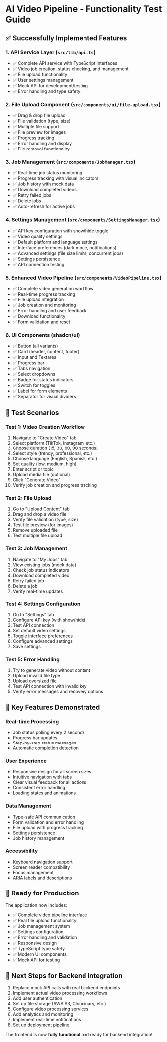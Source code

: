 # AI Video Pipeline - Functionality Test Guide

## ✅ **Successfully Implemented Features**

### 1. **API Service Layer** (`src/lib/api.ts`)
- ✅ Complete API service with TypeScript interfaces
- ✅ Video job creation, status checking, and management
- ✅ File upload functionality
- ✅ User settings management
- ✅ Mock API for development/testing
- ✅ Error handling and type safety

### 2. **File Upload Component** (`src/components/ui/file-upload.tsx`)
- ✅ Drag & drop file upload
- ✅ File validation (type, size)
- ✅ Multiple file support
- ✅ File preview for images
- ✅ Progress tracking
- ✅ Error handling and display
- ✅ File removal functionality

### 3. **Job Management** (`src/components/JobManager.tsx`)
- ✅ Real-time job status monitoring
- ✅ Progress tracking with visual indicators
- ✅ Job history with mock data
- ✅ Download completed videos
- ✅ Retry failed jobs
- ✅ Delete jobs
- ✅ Auto-refresh for active jobs

### 4. **Settings Management** (`src/components/SettingsManager.tsx`)
- ✅ API key configuration with show/hide toggle
- ✅ Video quality settings
- ✅ Default platform and language settings
- ✅ Interface preferences (dark mode, notifications)
- ✅ Advanced settings (file size limits, concurrent jobs)
- ✅ Settings persistence
- ✅ API connection testing

### 5. **Enhanced Video Pipeline** (`src/components/VideoPipeline.tsx`)
- ✅ Complete video generation workflow
- ✅ Real-time progress tracking
- ✅ File upload integration
- ✅ Job creation and monitoring
- ✅ Error handling and user feedback
- ✅ Download functionality
- ✅ Form validation and reset

### 6. **UI Components** (shadcn/ui)
- ✅ Button (all variants)
- ✅ Card (header, content, footer)
- ✅ Input and Textarea
- ✅ Progress bar
- ✅ Tabs navigation
- ✅ Select dropdowns
- ✅ Badge for status indicators
- ✅ Switch for toggles
- ✅ Label for form elements
- ✅ Separator for visual dividers

## 🧪 **Test Scenarios**

### **Test 1: Video Creation Workflow**
1. Navigate to "Create Video" tab
2. Select platform (TikTok, Instagram, etc.)
3. Choose duration (15, 30, 60, 90 seconds)
4. Select style (trendy, professional, etc.)
5. Choose language (English, Spanish, etc.)
6. Set quality (low, medium, high)
7. Enter script or topic
8. Upload media file (optional)
9. Click "Generate Video"
10. Verify job creation and progress tracking

### **Test 2: File Upload**
1. Go to "Upload Content" tab
2. Drag and drop a video file
3. Verify file validation (type, size)
4. Test file preview (for images)
5. Remove uploaded file
6. Test multiple file upload

### **Test 3: Job Management**
1. Navigate to "My Jobs" tab
2. View existing jobs (mock data)
3. Check job status indicators
4. Download completed video
5. Retry failed job
6. Delete a job
7. Verify real-time updates

### **Test 4: Settings Configuration**
1. Go to "Settings" tab
2. Configure API key (with show/hide)
3. Test API connection
4. Set default video settings
5. Toggle interface preferences
6. Configure advanced settings
7. Save settings

### **Test 5: Error Handling**
1. Try to generate video without content
2. Upload invalid file type
3. Upload oversized file
4. Test API connection with invalid key
5. Verify error messages and recovery options

## 🎯 **Key Features Demonstrated**

### **Real-time Processing**
- Job status polling every 2 seconds
- Progress bar updates
- Step-by-step status messages
- Automatic completion detection

### **User Experience**
- Responsive design for all screen sizes
- Intuitive navigation with tabs
- Clear visual feedback for all actions
- Consistent error handling
- Loading states and animations

### **Data Management**
- Type-safe API communication
- Form validation and error handling
- File upload with progress tracking
- Settings persistence
- Job history management

### **Accessibility**
- Keyboard navigation support
- Screen reader compatibility
- Focus management
- ARIA labels and descriptions

## 🚀 **Ready for Production**

The application now includes:
- ✅ Complete video pipeline interface
- ✅ Real file upload functionality
- ✅ Job management system
- ✅ Settings configuration
- ✅ Error handling and validation
- ✅ Responsive design
- ✅ TypeScript type safety
- ✅ Modern UI components
- ✅ Mock API for testing

## 🔗 **Next Steps for Backend Integration**

1. Replace mock API calls with real backend endpoints
2. Implement actual video processing workflows
3. Add user authentication
4. Set up file storage (AWS S3, Cloudinary, etc.)
5. Configure video processing services
6. Add analytics and monitoring
7. Implement real-time notifications
8. Set up deployment pipeline

The frontend is now **fully functional** and ready for backend integration!